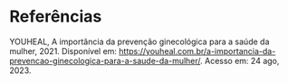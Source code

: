 # Referências

YOUHEAL, A importância da prevenção ginecológica para a saúde da mulher, 2021. Disponível em: https://youheal.com.br/a-importancia-da-prevencao-ginecologica-para-a-saude-da-mulher/. Acesso em: 24 ago, 2023.
